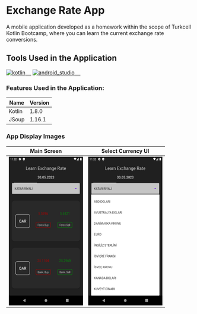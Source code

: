 # Exchange Rate App
A mobile application developed as a homework within the scope of Turkcell Kotlin Bootcamp, where you can learn the current exchange rate conversions.

## Tools Used in the Application

<a href="https://kotlinlang.org/" rel="nofollow"><img alt="kotlin" src="https://upload.wikimedia.org/wikipedia/commons/7/74/Kotlin_Icon.png" width="40" style="max-width: 100%;">&nbsp;&nbsp;&nbsp;&nbsp;</a>
<a href="https://developer.android.com/studio" rel="android_studio"><img alt="android_studio" src="https://github.com/yyigityesiladaa/yyigityesiladaa/blob/main/database_and_tool_icons/android_studio.svg" width="40" style="max-width: 100%;">&nbsp;&nbsp;&nbsp;&nbsp;</a>

### Features Used in the Application:
                    
Name  | Version
------------- | -------------
Kotlin | 1.8.0
JSoup  | 1.16.1
</p>

### App Display Images

Main Screen  | Select Currency UI
------------- | -------------
<a><img src="https://github.com/yigityesiladaa/android_exchange_rate_app/blob/main/app_images/main.png" data-canonical-src="https://gyazo.com/eb5c5741b6a9a16c692170a41a49c858.png" width="200" height="400" /></a> | <a><img src="https://github.com/yigityesiladaa/android_exchange_rate_app/blob/main/app_images/select_currency.png" data-canonical-src="https://gyazo.com/eb5c5741b6a9a16c692170a41a49c858.png" width="200" height="400"/></a>




